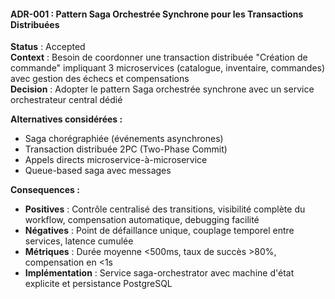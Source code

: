 
#### ADR-001 : Pattern Saga Orchestrée Synchrone pour les Transactions Distribuées

**Status** : Accepted  
**Context** : Besoin de coordonner une transaction distribuée "Création de commande" impliquant 3 microservices (catalogue, inventaire, commandes) avec gestion des échecs et compensations  
**Decision** : Adopter le pattern Saga orchestrée synchrone avec un service orchestrateur central dédié  

**Alternatives considérées :**
- Saga chorégraphiée (événements asynchrones)
- Transaction distribuée 2PC (Two-Phase Commit)
- Appels directs microservice-à-microservice
- Queue-based saga avec messages

**Consequences :**
- **Positives** : Contrôle centralisé des transitions, visibilité complète du workflow, compensation automatique, debugging facilité
- **Négatives** : Point de défaillance unique, couplage temporel entre services, latence cumulée
- **Métriques** : Durée moyenne <500ms, taux de succès >80%, compensation en <1s
- **Implémentation** : Service saga-orchestrator avec machine d'état explicite et persistance PostgreSQL